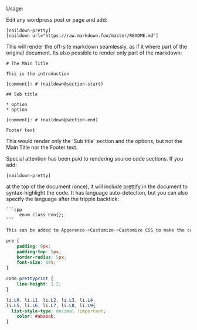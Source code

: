 
Usage: 

Edit any wordpress post or page and add:

```
[naildown-pretty]
[naildown url="https://raw.markdown.foo/master/README.md"]
```

This will render the off-site markdown seamlessly, as if it where part of the original document.
Its also possible to render only part of the markdown:

```
# The Main Title

This is the introduction

[comment]: # (naildown@section-start)

## Sub title

* option
* option

[comment]: # (naildown@section-end)

Footer text
```

This would render only the 'Sub title' section and the options, but not the Main Title nor the Footer text.

Special attention has been paid to rendering source code sections. If you add:

```
[naildown-pretty]
```
at the top of the document (once), it will include [prettify](https://github.com/google/code-prettify) in the document to syntax-highlight the code. It has language auto-detection, but you can also specify the language after the tripple backtick:

    ```cpp
         enum class Foo{};
    ```

```css
This can be added to Apperence->Customize->Customize CSS to make the code block render more compact:

pre {
	padding: 0px;
	padding-top: 5px;
	border-radius: 5px;
	font-size: 80%;
}

code.prettyprint {
	line-height: 1.2;
}

li.L0, li.L1, li.L2, li.L3, li.L4,
li.L5, li.L6, li.L7, li.L8, li.L9{
  list-style-type: decimal !important;
	color: #ababab;
}

```
